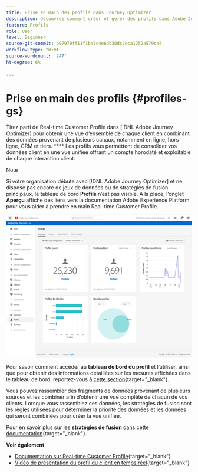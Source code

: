 ```yaml
---
title: Prise en main des profils dans Journey Optimizer
description: Découvrez comment créer et gérer des profils dans Adobe Journey Optimizer
feature: Profils
role: User
level: Beginner
source-git-commit: b07970ff11f1ba7c4e6db30dc2eca1252a579ca4
workflow-type: tm+mt
source-wordcount: '247'
ht-degree: 6%

---
```


# Prise en main des profils {#profiles-gs}

Tirez parti de Real-time Customer Profile dans [!DNL Adobe Journey Optimizer] pour obtenir une vue d’ensemble de chaque client en combinant des données provenant de plusieurs canaux, notamment en ligne, hors ligne, CRM et tiers. **** Les profils vous permettent de consolider vos données client en une vue unifiée offrant un compte horodaté et exploitable de chaque interaction client.

>[!NOTE]
>
>Si votre organisation débute avec [!DNL Adobe Journey Optimizer] et ne dispose pas encore de jeux de données ou de stratégies de fusion principaux, le tableau de bord **Profils** n’est pas visible. À la place, l’onglet **Aperçu** affiche des liens vers la documentation Adobe Experience Platform pour vous aider à prendre en main Real-time Customer Profile.

![](assets/profiles-home.png)

Pour savoir comment accéder au **tableau de bord du profil** et l’utiliser, ainsi que pour obtenir des informations détaillées sur les mesures affichées dans le tableau de bord, reportez-vous à [cette section](https://experienceleague.adobe.com/docs/experience-platform/profile/ui/user-guide.html?lang=fr){target=&quot;_blank&quot;}.

Vous pouvez rassembler des fragments de données provenant de plusieurs sources et les combiner afin d’obtenir une vue complète de chacun de vos clients. Lorsque vous rassemblez ces données, les stratégies de fusion sont les règles utilisées pour déterminer la priorité des données et les données qui seront combinées pour créer la vue unifiée.

Pour en savoir plus sur les **stratégies de fusion** dans cette [documentation](https://experienceleague.adobe.com/docs/experience-platform/profile/merge-policies/ui-guide.html){target=&quot;_blank&quot;}.

**Voir également**

* [Documentation sur Real-time Customer Profile](https://experienceleague-review.corp.adobe.com/docs/experience-platform/query/home.html){target=&quot;_blank&quot;}
* [Vidéo de présentation du profil du client en temps réel](https://experienceleague.adobe.com/docs/experience-platform/profile/home.html?lang=fr){target=&quot;_blank&quot;}

